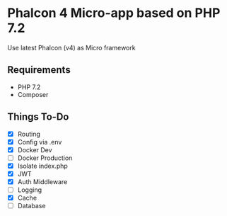 # Phalcon 4 Micro-app based on PHP 7.2

Use latest Phalcon (v4) as Micro framework

## Requirements
- PHP 7.2
- Composer

## Things To-Do
- [x] Routing
- [x] Config via .env
- [x] Docker Dev
- [ ] Docker Production
- [x] Isolate index.php
- [x] JWT
- [x] Auth Middleware
- [ ] Logging
- [x] Cache
- [ ] Database
